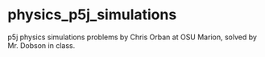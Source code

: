 # physics_p5j_simulations
p5j physics simulations problems by Chris Orban at OSU Marion, solved by Mr. Dobson in class.
